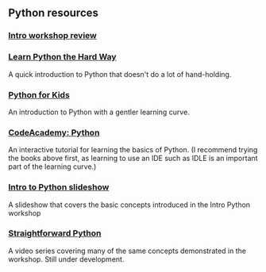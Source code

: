 
## Python resources

### [Intro workshop review](https://github.com/smythp/python-workshop/blob/master/.ipynb_checkpoints/workshop-checkpoint.ipynb)

### [Learn Python the Hard Way](http://learnpythonthehardway.org/book/)

A quick introduction to Python that doesn't do a lot of hand-holding. 

### [Python for Kids](http://iss.schoolwires.com/cms/lib4/NC01000579/Centricity/Domain/408/Python%20for%20Kids%20-%20A%20Playful%20Introduction%20to%20Programming.pdf)

An introduction to Python with a gentler learning curve. 

### [CodeAcademy: Python](http://www.codecademy.com/en/tracks/python)

An interactive tutorial for learning the basics of Python. (I recommend trying the books above first, as learning to use an IDE such as IDLE is an important part of the learning curve.)

### [Intro to Python slideshow](https://onedrive.live.com/embed?cid=BE621B7576D48090&resid=BE621B7576D48090%21107&authkey=ALsfz0QwejBNUZ8&em=2)

A slideshow that covers the basic concepts introduced in the Intro Python workshop

### [Straightforward Python](https://www.youtube.com/watch?v=5ZOWDJyMq2Y)

A video series covering many of the same concepts demonstrated in the workshop. Still under development.

